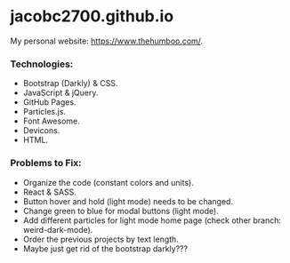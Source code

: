 # jacobc2700.github.io

My personal website: https://www.thehumboo.com/.

### Technologies:

- Bootstrap (Darkly) & CSS.
- JavaScript & jQuery.
- GitHub Pages.
- Particles.js.
- Font Awesome.
- Devicons.
- HTML.

### Problems to Fix:

- Organize the code (constant colors and units).
- React & SASS.
- Button hover and hold (light mode) needs to be changed.
- Change green to blue for modal buttons (light mode).
- Add different particles for light mode home page (check other branch: weird-dark-mode).
- Order the previous projects by text length.
- Maybe just get rid of the bootstrap darkly???
